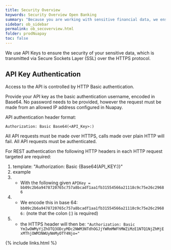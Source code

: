 ```yaml
---
title: Security Overview
keywords: Security Overview Open Banking
summary: "Because you are working with sensitive financial data, we ensure that our Nuapay API is highly secure."
sidebar: ob_sidebar
permalink: ob_secoverview.html
folder: prodNuapay
toc: false
---
```



We use API Keys to ensure the security of your sensitive data, which is transmitted via Secure Sockets Layer (SSL) over the HTTPS protocol.

## API Key Authentication

Access to the API is controlled by HTTP Basic authentication.

Provide your API key as the basic authentication username, encoded in Base64. No password needs to be provided, however the request must be made from an allowed IP address configured in Nuapay.

API authentication header format:

`Authorization: Basic Base64(<API_Key>:)`

All API requests must be made over HTTPS, calls made over plain HTTP will fail. All API requests must be authenticated.

For REST authentication the following HTTP headers in each HTTP request targeted are required:


1. template: "Authorization: Basic {Base64(API_KEY:)}"
1. example
1. * With the following given `APIKey = bb09c2b6a9478720765c757a8bcadf1aa1fb31554566a21118c9c75e26c29686`
1. * We encode this in base 64: `bb09c2b6a9478720765c757a8bcadf1aa1fb31554566a21118c9c75e26c29686:` (note that the colon (:) is required)
1. * the HTTPS header will then be: `"Authorization: Basic YmIwOWMyYjZhOTQ3ODcyMDc2NWM3NTdhOGJjYWRmMWFhMWZiMzE1NTQ1NjZhMjExMThjOWM3NWUyNmMyOTY4Njo="`


{% include links.html %}
